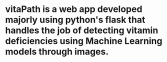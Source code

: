 # vitaPath is a web app developed majorly using python's flask that handles the job of detecting vitamin deficiencies using Machine Learning models through images.
